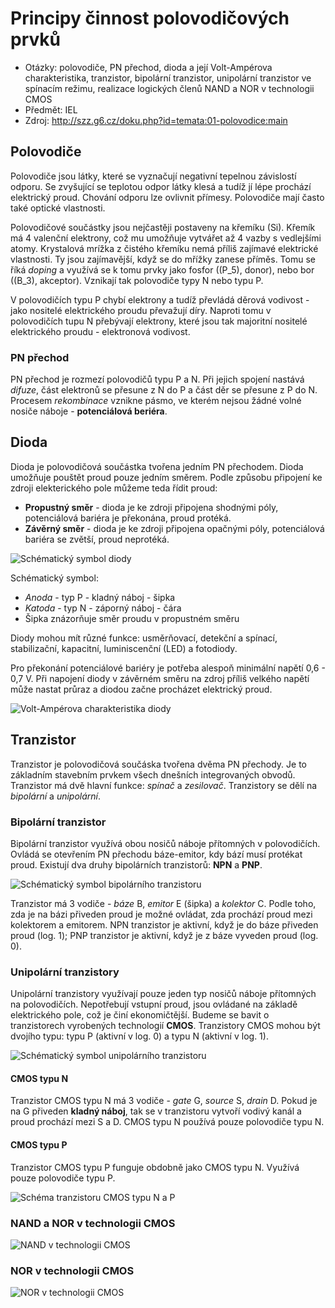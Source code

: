 # Principy činnost polovodičových prvků
- Otázky: polovodiče, PN přechod, dioda a její Volt-Ampérova charakteristika, tranzistor, bipolární tranzistor, unipolární tranzistor ve spínacím režimu, realizace logických členů NAND a NOR v technologii CMOS
- Předmět: IEL
- Zdroj: http://szz.g6.cz/doku.php?id=temata:01-polovodice:main

## Polovodiče
Polovodiče jsou látky, které se vyznačují negativní tepelnou závislostí odporu. Se zvyšující se teplotou odpor látky klesá a tudíž jí lépe prochází elektrický proud. Chování odporu lze ovlivnit přímesy. Polovodiče mají často také optické vlastnosti.

Polovodičové součástky jsou nejčastěji postaveny na křemíku (Si). Křemík má 4 valenční elektrony, což mu umožňuje vytvářet až 4 vazby s vedlejšími atomy. Krystalová mrížka z čistého křemíku nemá příliš zajímavé elektrické vlastnosti. Ty jsou zajímavější, když se do mřížky zanese příměs. Tomu se říká _doping_ a využívá se k tomu prvky jako fosfor (\(P_5\), donor), nebo bor (\(B_3\), akceptor). Vznikají tak polovodiče typy N nebo typu P.

V polovodičích typu P chybí elektrony a tudíž převládá děrová vodivost - jako nositelé elektrického proudu převažují díry. Naproti tomu v polovodičích tupu N přebývají elektrony, které jsou tak majoritní nositelé elektrického proudu - elektronová vodivost.

### PN přechod
PN přechod je rozmezí polovodičů typu P a N. Při jejich spojení nastává _difuze_, část elektronů se přesune z N do P a část děr se přesune z P do N. Procesem _rekombinace_ vznikne pásmo, ve kterém nejsou žádné volné nosiče náboje - __potenciálová beriéra__.

## Dioda
Dioda je polovodičová součástka tvořena jedním PN přechodem. Dioda umožňuje pouštět proud pouze jedním směrem. Podle způsobu připojení ke zdroji elekterického pole můžeme teda řídit proud:
- __Propustný směr__ - dioda je ke zdroji připojena shodnými póly, potenciálová bariéra je překonána, proud protéká.
- __Závěrný směr__ - dioda je ke zdroji připojena opačnými póly, potenciálová bariéra se zvětší, proud neprotéká.

![Schématický symbol diody](./Images/01/dioda.png)

Schématický symbol:
- _Anoda_ - typ P - kladný náboj - šipka
- _Katoda_ - typ N - záporný náboj - čára
- Šipka znázorňuje směr proudu v propustném směru

Diody mohou mít různé funkce: usměrňovací, detekční a spínací, stabilizační, kapacitní, luminiscenční (LED) a fotodiody.

Pro překonání potenciálové bariéry je potřeba alespoň minimální napětí 0,6 - 0,7 V. Při napojení diody v závěrném směru na zdroj příliš velkého napětí může nastat průraz a diodou začne procházet elektrický proud.

![Volt-Ampérova charakteristika diody](./Images/01/volt-amper_diody.png)

## Tranzistor
Tranzistor je polovodičová součáska tvořena dvěma PN přechody. Je to základním stavebním prvkem všech dnešních integrovaných obvodů. Tranzistor má dvě hlavní funkce: _spínač_ a _zesilovač_. Tranzistory se dělí na _bipolární_ a _unipolární_.

### Bipolární tranzistor
Bipolární tranzistor využívá obou nosičů náboje přítomných v polovodičích. Ovládá se otevřením PN přechodu báze-emitor, kdy bází musí protékat proud. Existují dva druhy bipolárních tranzistorů: __NPN__ a __PNP__.

![Schématický symbol bipolárního tranzistoru](./Images/01/bipolarni_tranzistor.png)

Tranzistor má 3 vodiče - _báze_ B, _emitor_ E (šipka) a _kolektor_ C. Podle toho, zda je na bázi přiveden proud je možné ovládat, zda prochází proud mezi kolektorem a emitorem. NPN tranzistor je aktivní, když je do báze přiveden proud (log. 1); PNP tranzistor je aktivní, když je z báze vyveden proud (log. 0).

### Unipolární tranzistory
Unipolární tranzistory využívají pouze jeden typ nosičů náboje přítomných na polovodičích. Nepotřebují vstupní proud, jsou ovládané na základě elektrického pole, což je činí ekonomičtější. Budeme se bavit o tranzistorech vyrobených technologií __CMOS__. Tranzistory CMOS mohou být dvojího typu: typu P (aktivní v log. 0) a typu N (aktivní v log. 1).

![Schématický symbol unipolárního tranzistoru](./Images/01/unipolarni_tranzistor_znacka.png)

#### CMOS typu N
Tranzistor CMOS typu N má 3 vodiče - _gate_ G, _source_ S, _drain_ D. Pokud je na G přiveden __kladný náboj__, tak se v tranzistoru vytvoří vodivý kanál a proud prochází mezi S a D. CMOS typu N používá pouze polovodiče typu N.

#### CMOS typu P
Tranzistor CMOS typu P funguje obdobně jako CMOS typu N. Využívá pouze polovodiče typu P.

![Schéma tranzistoru CMOS typu N a P](./Images/01/unipolarni_tranzistor.png)

### NAND a NOR v technologii CMOS

![NAND v technologii CMOS](./Images/01/nand_cmos.png)

### NOR v technologii CMOS

![NOR v technologii CMOS](./Images/01/nor_cmos.png)